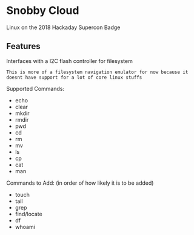 # Snobby Cloud
Linux on the 2018 Hackaday Supercon Badge

## Features
Interfaces with a I2C flash controller for filesystem

	This is more of a filesystem navigation emulator for now because it doesnt have support for a lot of core linux stuffs
Supported Commands:
- echo
- clear
- mkdir
- rmdir
- pwd
- cd
- rm
- mv
- ls
- cp
- cat
- man

Commands to Add: (in order of how likely it is to be added)
- touch
- tail
- grep
- find/locate
- df
- whoami

